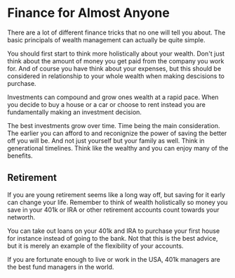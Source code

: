 # Finance for Almost Anyone
There are a lot of different finance tricks that no one will tell you about.
The basic principals of wealth management can actually be quite simple.

You should first start to think more holistically about your wealth.
Don't just think about the amount of money you get paid from the company you work for.
And of course you have think about your expenses, but this should be considered in relationship
to your whole wealth when making descisions to purchase.

Investments can compound and grow ones wealth at a rapid pace.
When you decide to buy a house or a car or choose to rent instead
you are fundamentally making an investment decision.

The best investments grow over time.
Time being the main consideration.
The earlier you can afford to and reconignize the power of saving the better off you will be.
And not just yourself but your family as well.
Think in generational timelines.
Think like the wealthy and you can enjoy many of the benefits.

## Retirement
If you are young retirement seems like a long way off, but saving for it early can change your life.
Remember to think of wealth holistically so money you save in your 401k or IRA or other retirement accounts
count towards your networth.

You can take out loans on your 401k and IRA to purchase your first house for instance instead of going to the bank.
Not that this is the best advice, but it is merely an example of the flexibility of your accounts.

If you are fortunate enough to live or work in the USA, 401k managers are the best fund managers in the world.
